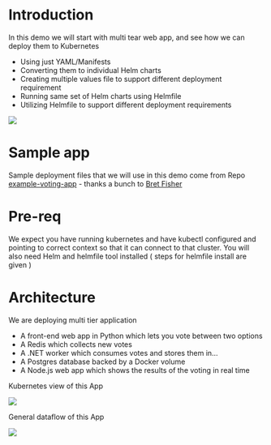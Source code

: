 # Introduction 

In this demo we will start with multi tear web app, and see how we can deploy them to Kubernetes 

- Using just YAML/Manifests 
- Converting them to individual Helm charts 
- Creating multiple values file to support different deployment requirement 
- Running same set of Helm charts using Helmfile 
- Utilizing Helmfile to support different deployment requirements 

![](https://i.ibb.co/0t5NX62/voterapp-3.png)

# Sample app

Sample deployment files that we will use in this demo come from Repo [example-voting-app](https://github.com/dockersamples/example-voting-app) - thanks a bunch to [Bret Fisher](https://github.com/BretFisher)

# Pre-req 

We expect you have running kubernetes and have kubectl configured and pointing to correct context so that it can connect to that cluster.
You will also need Helm and helmfile tool installed ( steps for helmfile install are given ) 

# Architecture  

We are deploying multi tier application 

- A front-end web app in Python which lets you vote between two options
- A Redis which collects new votes
- A .NET worker which consumes votes and stores them in…
- A Postgres database backed by a Docker volume
- A Node.js web app which shows the results of the voting in real time

Kubernetes view of this App

![](https://i.ibb.co/9yVvQ5p/voterapp.png)

General dataflow of this App

![](https://github.com/dockersamples/example-voting-app/blob/3accda954e7c79ca4d90c83100df0d827df0770d/architecture.excalidraw.png?raw=true)

